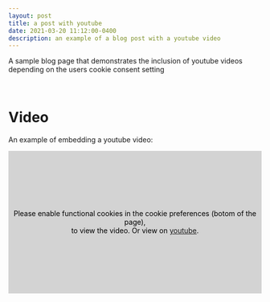 ```yaml
---
layout: post
title: a post with youtube
date: 2021-03-20 11:12:00-0400
description: an example of a blog post with a youtube video
---
```

A sample blog page that demonstrates the inclusion of youtube videos depending on the users cookie consent setting

<br />

# Video
An example of embedding a youtube video: 

<div>
<div id="yt-wrap" style="position:relative; padding-top:56.25%; background-color: lightgray;">
<div style="text-align:center; position:absolute;top:0;left:0;width:100%;height:100%; display:flex; justify-content:center; align-items:center;">
<p style="color:black;">Please enable functional cookies in the cookie preferences (botom of the page),<br> to view the video. Or view on <a href="https://youtu.be/PUyE3j0aoMw">youtube</a>.</p>
</div>
</div>
</div>
<script type="text/plain" cookie-consent="functionality"> 
var obj = {"video": {"value": "<iframe style='position:absolute;top:0;left:0;width:100%;height:100%;' \
src='https://www.youtube-nocookie.com/embed/ekthcIHDt3I' frameborder='0'; allow='accelerometer; autoplay; \
clipboard-write; encrypted-media; gyroscope; picture-in-picture' allowfullscreen></iframe>"}};
$("#yt-wrap").html(obj.video.value);
</script>


